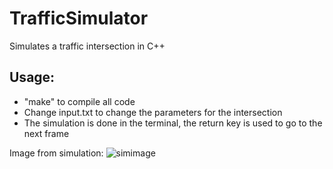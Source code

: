 # TrafficSimulator
Simulates a traffic intersection in C++

## Usage:
- "make" to compile all code
- Change input.txt to change the parameters for the intersection
- The simulation is done in the terminal, the return key is used to go to the next frame

Image from simulation:
![simimage](https://github.com/squireaa/squireaa/TrafficSimulator/trafficlight.png)
